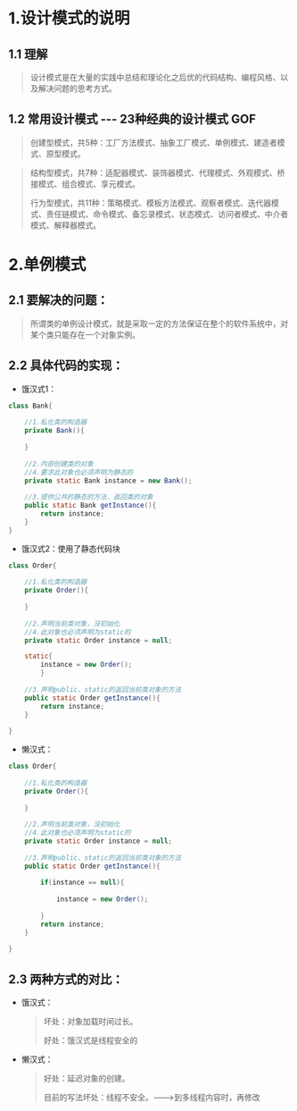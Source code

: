 # 1.设计模式的说明

## 1.1 理解

  >设计模式是在大量的实践中总结和理论化之后优的代码结构、编程风格、以及解决问题的思考方式。

## 1.2 常用设计模式  --- 23种经典的设计模式  GOF

  >创建型模式，共5种：工厂方法模式、抽象工厂模式、单例模式、建造者模式、原型模式。 

  >结构型模式，共7种：适配器模式、装饰器模式、代理模式、外观模式、桥接模式、组合模式、享元模式。 
  >
  >行为型模式，共11种：策略模式、模板方法模式、观察者模式、迭代器模式、责任链模式、命令模式、备忘录模式、状态模式、访问者模式、中介者模式、解释器模式。 

# 2.单例模式
## 2.1 要解决的问题：
  >所谓类的单例设计模式，就是采取一定的方法保证在整个的软件系统中，对某个类只能存在一个对象实例。
## 2.2 具体代码的实现：

* 饿汉式1：
```java
class Bank{
	
	//1.私化类的构造器
	private Bank(){
		
	}
	
	//2.内部创建类的对象
	//4.要求此对象也必须声明为静态的
	private static Bank instance = new Bank();
	
	//3.提供公共的静态的方法，返回类的对象
	public static Bank getInstance(){
		return instance;
	}
}
```

* 饿汉式2：使用了静态代码块
```java
class Order{
	
	//1.私化类的构造器
	private Order(){
		
	}
	
	//2.声明当前类对象，没初始化
	//4.此对象也必须声明为static的
	private static Order instance = null;

	static{
		instance = new Order();
    	}
	
	//3.声明public、static的返回当前类对象的方法
	public static Order getInstance(){
		return instance;
	}
	
}

```
* 懒汉式：

```java
class Order{
	
	//1.私化类的构造器
	private Order(){
		
	}
	
	//2.声明当前类对象，没初始化
	//4.此对象也必须声明为static的
	private static Order instance = null;
	
	//3.声明public、static的返回当前类对象的方法
	public static Order getInstance(){
		
		if(instance == null){
			
			instance = new Order();
			
		}
		return instance;
	}
	
}
```
## 2.3 两种方式的对比：
* 饿汉式：


  >坏处：对象加载时间过长。
  >
  >好处：饿汉式是线程安全的


* 懒汉式：

  >好处：延迟对象的创建。
  >
  >目前的写法坏处：线程不安全。--->到多线程内容时，再修改










